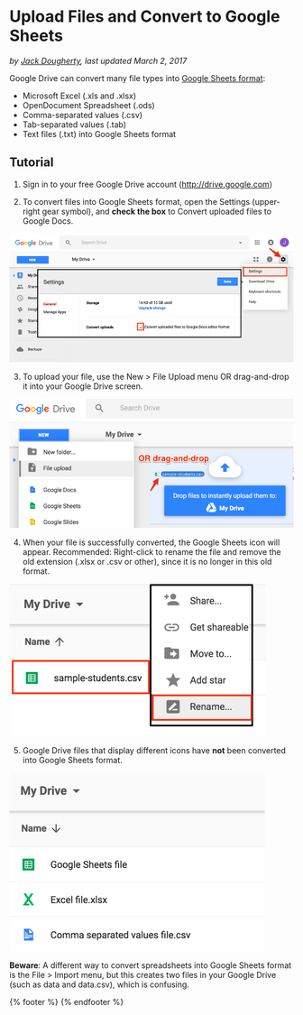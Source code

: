 # Upload Files and Convert to Google Sheets
*by [Jack Dougherty](../../introduction/who.md), last updated March 2, 2017*

Google Drive can convert many file types into [Google Sheets format](https://www.google.com/sheets/about/):
- Microsoft Excel (.xls and .xlsx)
- OpenDocument Spreadsheet (.ods)
- Comma-separated values (.csv)
- Tab-separated values (.tab)
- Text files (.txt) into Google Sheets format

## Tutorial

1) Sign in to your free Google Drive account (http://drive.google.com)

2) To convert files into Google Sheets format, open the Settings (upper-right gear symbol), and **check the box** to Convert uploaded files to Google Docs.

![Screenshot: Check the box to Convert uploaded files to Google Docs format](google-drive-settings-convert-uploads.png)

3) To upload your file, use the New > File Upload menu OR drag-and-drop it into your Google Drive screen.

![Screenshot: New > File upload OR Drag-and-drop the file](google-drive-upload-methods.png)

4) When your file is successfully converted, the Google Sheets icon will appear. Recommended: Right-click to rename the file and remove the old extension (.xlsx or .csv or other), since it is no longer in this old format.

![Screenshot: Right-click the Google Sheets icon to remove old file extension](google-drive-sheets-icon-rename.png)

5) Google Drive files that display different icons have **not** been converted into Google Sheets format.

![Screenshot: Spreadsheet format icons in Google Drive](google-drive-spreadsheet-icons.png)

**Beware**: A different way to convert spreadsheets into Google Sheets format is the File > Import menu, but this creates two files in your Google Drive (such as data and data.csv), which is confusing.  


{% footer %}
{% endfooter %}
